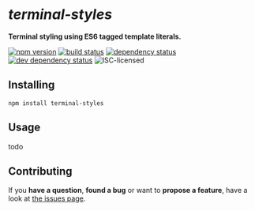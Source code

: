 # *terminal-styles*

**Terminal styling using ES6 tagged template literals.**

[![npm version](https://img.shields.io/npm/v/terminal-styles.svg)](https://www.npmjs.com/package/terminal-styles)
[![build status](https://img.shields.io/travis/derhuerst/terminal-styles.svg)](https://travis-ci.org/derhuerst/terminal-styles)
[![dependency status](https://img.shields.io/david/derhuerst/terminal-styles.svg)](https://david-dm.org/derhuerst/terminal-styles)
[![dev dependency status](https://img.shields.io/david/dev/derhuerst/terminal-styles.svg)](https://david-dm.org/derhuerst/terminal-styles#info=devDependencies)
![ISC-licensed](https://img.shields.io/github/license/derhuerst/terminal-styles.svg)


## Installing

```shell
npm install terminal-styles
```


## Usage

todo


## Contributing

If you **have a question**, **found a bug** or want to **propose a feature**, have a look at [the issues page](https://github.com/derhuerst/terminal-styles/issues).
